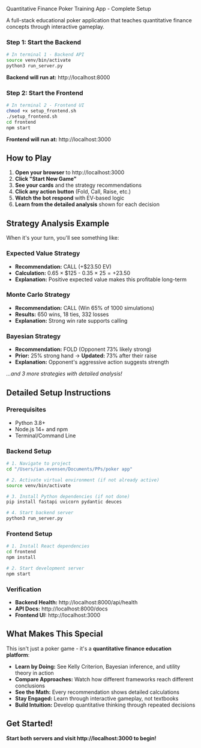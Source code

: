 Quantitative Finance Poker Training App - Complete Setup

A full-stack educational poker application that teaches quantitative finance concepts through interactive gameplay.

### **Step 1: Start the Backend**
```bash
# In terminal 1 - Backend API
source venv/bin/activate
python3 run_server.py
```
**Backend will run at:** http://localhost:8000

### **Step 2: Start the Frontend** 
```bash
# In terminal 2 - Frontend UI
chmod +x setup_frontend.sh
./setup_frontend.sh
cd frontend
npm start
```
**Frontend will run at:** http://localhost:3000

## **How to Play**

1. **Open your browser** to http://localhost:3000
2. **Click "Start New Game"** 
3. **See your cards** and the strategy recommendations
4. **Click any action button** (Fold, Call, Raise, etc.)
5. **Watch the bot respond** with EV-based logic
6. **Learn from the detailed analysis** shown for each decision

## **Strategy Analysis Example**

When it's your turn, you'll see something like:

### **Expected Value Strategy**
- **Recommendation:** CALL (+$23.50 EV)
- **Calculation:** 0.65 × $125 - 0.35 × $25 = +$23.50
- **Explanation:** Positive expected value makes this profitable long-term

### **Monte Carlo Strategy** 
- **Recommendation:** CALL (Win 65% of 1000 simulations)
- **Results:** 650 wins, 18 ties, 332 losses
- **Explanation:** Strong win rate supports calling

### **Bayesian Strategy**
- **Recommendation:** FOLD (Opponent 73% likely strong)
- **Prior:** 25% strong hand → **Updated:** 73% after their raise
- **Explanation:** Opponent's aggressive action suggests strength

*...and 3 more strategies with detailed analysis!*

## **Detailed Setup Instructions**

### **Prerequisites**
- Python 3.8+ 
- Node.js 14+ and npm
- Terminal/Command Line

### **Backend Setup**
```bash
# 1. Navigate to project
cd "/Users/ian.evensen/Documents/PPs/poker app"

# 2. Activate virtual environment (if not already active)
source venv/bin/activate

# 3. Install Python dependencies (if not done)
pip install fastapi uvicorn pydantic deuces

# 4. Start backend server
python3 run_server.py
```

### **Frontend Setup**
```bash
# 1. Install React dependencies
cd frontend
npm install

# 2. Start development server
npm start
```

### **Verification**
- **Backend Health:** http://localhost:8000/api/health
- **API Docs:** http://localhost:8000/docs
- **Frontend UI:** http://localhost:3000

## **What Makes This Special**

This isn't just a poker game - it's a **quantitative finance education platform**:

- **Learn by Doing:** See Kelly Criterion, Bayesian inference, and utility theory in action
- **Compare Approaches:** Watch how different frameworks reach different conclusions
- **See the Math:** Every recommendation shows detailed calculations
- **Stay Engaged:** Learn through interactive gameplay, not textbooks
- **Build Intuition:** Develop quantitative thinking through repeated decisions

## **Get Started!**

**Start both servers and visit http://localhost:3000 to begin!** 

